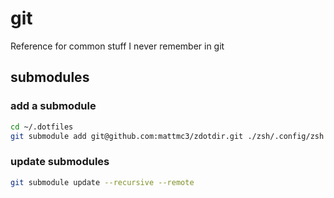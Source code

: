 # git

Reference for common stuff I never remember in git

## submodules

### add a submodule

```zsh
cd ~/.dotfiles
git submodule add git@github.com:mattmc3/zdotdir.git ./zsh/.config/zsh
```

### update submodules

```zsh
git submodule update --recursive --remote
```
